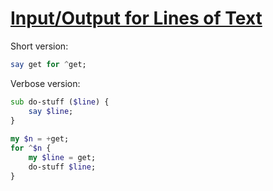 [1]: https://rosettacode.org/wiki/Input/Output_for_Lines_of_Text

# [Input/Output for Lines of Text][1]

Short version:

```raku
say get for ^get;
```


Verbose version:

```raku
sub do-stuff ($line) {
    say $line;
}
 
my $n = +get;
for ^$n {
    my $line = get;
    do-stuff $line;
}
```